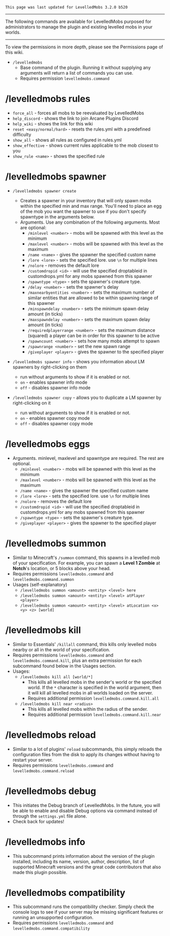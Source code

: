 ```
This page was last updated for LevelledMobs 3.2.0 b520
```

***

The following commands are available for LevelledMobs purposed for administrators to manage the plugin and existing levelled mobs in your worlds.

***

To view the permissions in more depth, please see the Permissions page of this wiki.

* `/levelledmobs`
  * Base command of the plugin. Running it without supplying any arguments will return a list of commands you can use.
  * Requires permission `levelledmobs.command`

# /levelledmobs rules
  * `force_all`                - forces all mobs to be reevaluated by LevelledMobs
  * `help_discord`             - shows the link to join Arcane Plugins Discord
  * `help_wiki`                - shows the link for this wiki
  * `reset <easy/normal/hard>` - resets the rules.yml with a predefined difficulty
  * `show_all`                 - shows all rules as configured in rules.yml
  * `show_effective`           - shows current rules applicable to the mob closest to you
  * `show_rule <name>`         - shows the specified rule

# /levelledmobs spawner
* `/levelledmobs spawner create`
  * Creates a spawner in your inventory that will only spawn mobs within the specified min and max range.  You'll need to place an egg of the mob you want the spawner to use if you don't specify spawntype in the arguments below.
  * Arguments.  Use any combination of the following arguments.  Most are optional:
    * `/minlevel <number>`           - mobs will be spawned with this level as the minimum
    * `/maxlevel <number>`           - mobs will be spawned with this level as the maximum
    * `/name <name>`                 - gives the spawner the specified custom name
    * `/lore <lore>`                 - sets the specified lore. use `\n` for multiple lines
    * `/nolore`                      - removes the default lore
    * `/customdropid <id>`           - will use the specified droptableid in customdrops.yml for any mobs spawned from this spawner
    * `/spawntype <type>`            - sets the spawner's creature type.
    * `/delay <number>`               - sets the spawner's delay
    * `/maxnearbyentities <number>`   - sets the maximum number of similar entities that are allowed to be within spawning range of this spawner
    * `/minspawndelay <number>`       - sets the minimum spawn delay amount (in ticks)
    * `/maxspawndelay <number>`       - sets the maximum spawn delay amount (in ticks)
    * `/requiredplayerrange <number>` - sets the maximum distance (squared) a player can be in order for this spawner to be active
    * `/spawncount <number>`          - sets how many mobs attempt to spawn
    * `/spawnrange <number>`          - set the new spawn range
    * `/giveplayer <player>`          - gives the spawner to the specified player

* `/levelledmobs spawner info` - shows you information about LM spawners by right-clicking on them
    * run without arguments to show if it is enabled or not.
    * `on`  - enables spawner info mode
    * `off` - disables spawner info mode

* `/levelledmobs spawner copy` - allows you to duplicate a LM spawner by right-clicking on it
    * run without arguments to show if it is enabled or not.
    * `on`  - enables spawner copy mode
    * `off` - disables spawner copy mode

# /levelledmobs eggs
  * Arguments.  minlevel, maxlevel and spawntype are required.  The rest are optional.
    * `/minlevel <number>`           - mobs will be spawned with this level as the minimum
    * `/maxlevel <number>`           - mobs will be spawned with this level as the maximum
    * `/name <name>`                 - gives the spawner the specified custom name
    * `/lore <lore>`                 - sets the specified lore. use `\n` for multiple lines
    * `/nolore`                      - removes the default lore
    * `/customdropid <id>`           - will use the specified droptableid in customdrops.yml for any mobs spawned from this spawner
    * `/spawntype <type>`            - sets the spawner's creature type.
    * `/giveplayer <player>`          - gives the spawner to the specified player

# /levelledmobs summon
  * Similar to Minecraft's `/summon` command, this spawns in a levelled mob of your specification. For example, you can spawn a **Level 1 Zombie** at **Notch**'s location, or 5 blocks above your head.
  * Requires permissions `levelledmobs.command` and `levelledmobs.command.summon`
  * Usages (self-explanatory)
    * `/levelledmobs summon <amount> <entity> <level> here`
    * `/levelledmobs summon <amount> <entity> <level> atPlayer <player>`
    * `/levelledmobs summon <amount> <entity> <level> atLocation <x> <y> <z> [world]`

# /levelledmobs kill
  * Similar to Essentials' `/killall` command, this kills only levelled mobs nearby or all in the world of your specification.
  * Requires permissions `levelledmobs.command` and `levelledmobs.command.kill`, plus an extra permission for each subcommand found below in the Usages section.
  * Usages:
    * `/levelledmobs kill all [world/*]`
      * This kills all levelled mobs in the sender's world or the specified world. If the `*` character is specified in the world argument, then it will kill all levelled mobs in all worlds loaded on the server.
      * Requires additional permission `levelledmobs.command.kill.all`
    * `/levelledmobs kill near <radius>`
      * This kills all levelled mobs within the radius of the sender.
      * Requires additional permission `levelledmobs.command.kill.near`

# /levelledmobs reload
  * Similar to a lot of plugins' `reload` subcommands, this simply reloads the configuration files from the disk to apply its changes without having to restart your server.
  * Requires permissions `levelledmobs.command` and `levelledmobs.command.reload`

# /levelledmobs debug
  * This initiates the Debug branch of LevelledMobs. In the future, you will be able to enable and disable Debug options via command instead of through the `settings.yml` file alone.
  * Check back for updates!

# /levelledmobs info
  * This subcommand prints information about the version of the plugin installed, including its name, version, author, description, list of supported Minecraft versions and the great code contributors that also made this plugin possible.

# /levelledmobs compatibility
  * This subcommand runs the compatibility checker. Simply check the console logs to see if your server may be missing significant features or running an unsupported configuration.
  * Requires permissions `levelledmobs.command` and `levelledmobs.command.compatibility`